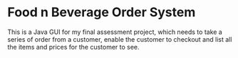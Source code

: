 # Food n Beverage Order System
This is a Java GUI for my final assessment project, which needs to take a series of order from a customer, enable the customer to checkout and list all the items and prices for the customer to see.
